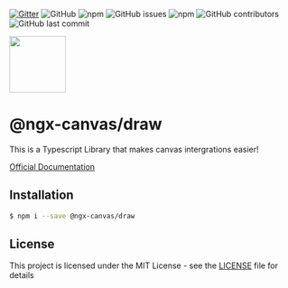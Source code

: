 [![Gitter](https://badges.gitter.im/ngx-canvas/draw.svg)](https://gitter.im/ngx-canvas/draw?utm_source=badge&utm_medium=badge&utm_campaign=pr-badge)
![GitHub](https://img.shields.io/github/license/ngx-canvas/sdk)
![npm](https://img.shields.io/npm/dm/@ngx-canvas/draw)
![GitHub issues](https://img.shields.io/github/issues-raw/ngx-canvas/sdk)
![npm](https://img.shields.io/npm/v/@ngx-canvas/draw)
![GitHub contributors](https://img.shields.io/github/contributors/ngx-canvas/sdk)
![GitHub last commit](https://img.shields.io/github/last-commit/ngx-canvas/sdk)

<img src='https://ngx-canvas.github.io/sdk/assets/icons/icon-512x512.png' width='100'>

# @ngx-canvas/draw

This is a Typescript Library that makes canvas intergrations easier!

[Official Documentation](https://ngx-canvas.github.io/sdk/docs/core)

## Installation

```sh
$ npm i --save @ngx-canvas/draw
```

## License

This project is licensed under the MIT License - see the [LICENSE](LICENSE) file for details